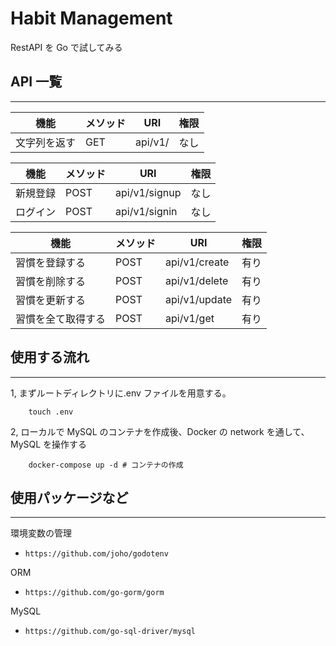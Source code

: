 # Habit Management

RestAPI を Go で試してみる

## API 一覧

---

| 機能         | メソッド | URI     | 権限 |
| ------------ | -------- | ------- | ---- |
| 文字列を返す | GET      | api/v1/ | なし |

| 機能     | メソッド | URI           | 権限 |
| -------- | -------- | ------------- | ---- |
| 新規登録 | POST     | api/v1/signup | なし |
| ログイン | POST     | api/v1/signin | なし |

| 機能               | メソッド | URI           | 権限 |
| ------------------ | -------- | ------------- | ---- |
| 習慣を登録する     | POST     | api/v1/create | 有り |
| 習慣を削除する     | POST     | api/v1/delete | 有り |
| 習慣を更新する     | POST     | api/v1/update | 有り |
| 習慣を全て取得する | POST     | api/v1/get    | 有り |

## 使用する流れ

---

1, まずルートディレクトリに.env ファイルを用意する。

```shell
    touch .env
```

2, ローカルで MySQL のコンテナを作成後、Docker の network を通して、MySQL を操作する

```shell
    docker-compose up -d # コンテナの作成

```

## 使用パッケージなど

---

環境変数の管理

- `https://github.com/joho/godotenv`

ORM

- `https://github.com/go-gorm/gorm`

MySQL

- `https://github.com/go-sql-driver/mysql`

